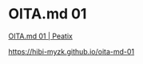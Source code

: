 # OITA.md 01

[OITA.md 01 | Peatix](https://oita-md-01.peatix.com)

https://hibi-myzk.github.io/oita-md-01

